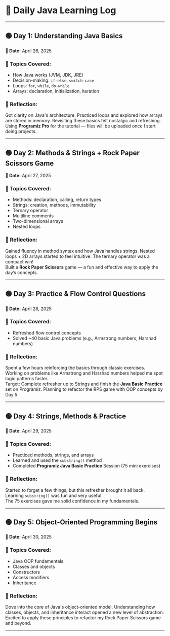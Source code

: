 # 📘 Daily Java Learning Log

---

## 🟢 Day 1: Understanding Java Basics  
**📅 Date:** April 26, 2025  

### 🔹 Topics Covered:
- How Java works (JVM, JDK, JRE)
- Decision-making: `if-else`, `switch-case`
- Loops: `for`, `while`, `do-while`
- Arrays: declaration, initialization, iteration

### 🧠 Reflection:
Got clarity on Java's architecture. Practiced loops and explored how arrays are stored in memory. Revisiting these basics felt nostalgic and refreshing.  
Using **Programiz Pro** for the tutorial — files will be uploaded once I start doing projects.

---

## 🟢 Day 2: Methods & Strings + Rock Paper Scissors Game  
**📅 Date:** April 27, 2025  

### 🔹 Topics Covered:
- Methods: declaration, calling, return types
- Strings: creation, methods, immutability
- Ternary operator
- Multiline comments
- Two-dimensional arrays
- Nested loops

### 🧠 Reflection:
Gained fluency in method syntax and how Java handles strings. Nested loops + 2D arrays started to feel intuitive. The ternary operator was a compact win!  
Built a **Rock Paper Scissors** game — a fun and effective way to apply the day’s concepts.

---

## 🟢 Day 3: Practice & Flow Control Questions  
**📅 Date:** April 28, 2025  

### 🔹 Topics Covered:
- Refreshed flow control concepts
- Solved ~40 basic Java problems (e.g., Armstrong numbers, Harshad numbers)

### 🧠 Reflection:
Spent a few hours reinforcing the basics through classic exercises.  
Working on problems like Armstrong and Harshad numbers helped me spot logic patterns faster.  
Target: Complete refresher up to Strings and finish the **Java Basic Practice** set on Programiz. Planning to refactor the RPS game with OOP concepts by Day 5.

---

## 🟢 Day 4: Strings, Methods & Practice  
**📅 Date:** April 29, 2025  

### 🔹 Topics Covered:
- Practiced methods, strings, and arrays
- Learned and used the `substring()` method
- Completed **Programiz Java Basic Practice** Session (75 mini exercises)

### 🧠 Reflection:
Started to forget a few things, but this refresher brought it all back.  
Learning `substring()` was fun and very useful.  
The 75 exercises gave me solid confidence in my fundamentals.

---

## 🟢 Day 5: Object-Oriented Programming Begins  
**📅 Date:** April 30, 2025  

### 🔹 Topics Covered:
- Java OOP fundamentals
- Classes and objects
- Constructors
- Access modifiers
- Inheritance

### 🧠 Reflection:
Dove into the core of Java's object-oriented model. Understanding how classes, objects, and inheritance interact opened a new level of abstraction.  
Excited to apply these principles to refactor my Rock Paper Scissors game and beyond.

---
